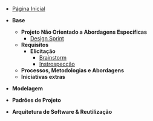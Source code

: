 <!-- docs/_sidebar.md -->

- [Página Inicial](README.md)

- **Base**
  - **Projeto Não Orientado a Abordagens Específicas**
    - [Design Sprint](pages/Base/ProjetoNaoOrientado/DesignSprint.md)
  - **Requisitos**
    - **Elicitação**
      - [Brainstorm](pages/Base/ProjetoNaoOrientado/Requisistos/Elicitação/Brainstorm.md)
      - [Instrospecção](pages/Base/ProjetoNaoOrientado/Requisistos/Elicitação/Introspeccao.md)
  - **Processos, Metodologias e Abordagens**
  - **Iniciativas extras**

- **Modelagem**

- **Padrões de Projeto**

- **Arquitetura de Software & Reutilização**

